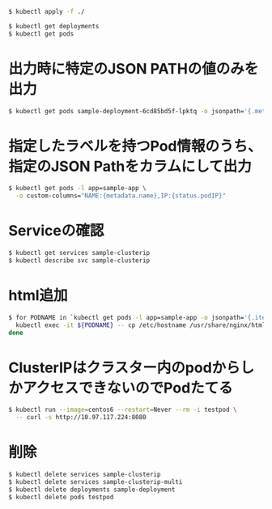 ```bash
$ kubectl apply -f ./

$ kubectl get deployments
$ kubectl get pods
```

# 出力時に特定のJSON PATHの値のみを出力
```bash
$ kubectl get pods sample-deployment-6cd85bd5f-lpktq -o jsonpath='{.metadata.labels}'
```

# 指定したラベルを持つPod情報のうち、指定のJSON Pathをカラムにして出力
```bash
$ kubectl get pods -l app=sample-app \
  -o custom-columns="NAME:{metadata.name},IP:{status.podIP}"  
```

# Serviceの確認
```bash
$ kubectl get services sample-clusterip
$ kubectl describe svc sample-clusterip
```

# html追加
```bash
$ for PODNAME in `kubectl get pods -l app=sample-app -o jsonpath='{.items[*].metadata.name}'`; do
  kubectl exec -it ${PODNAME} -- cp /etc/hostname /usr/share/nginx/html/index.html;
done
```

# ClusterIPはクラスター内のpodからしかアクセスできないのでPodたてる
```bash
$ kubectl run --image=centos6 --restart=Never --rm -i testpod \
  -- curl -s http://10.97.117.224:8080
```

# 削除
```bash
$ kubectl delete services sample-clusterip
$ kubectl delete services sample-clusterip-multi
$ kubectl delete deployments sample-deployment
$ kubectl delete pods testpod 
```